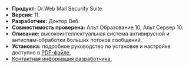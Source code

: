 * **Продукт:** Dr.Web Mail Security Suite.
* **Версия:** 11.
* **Разработчик:** Доктор Веб.
* **Совместимость проверена:** Альт Образование 10, Альт Сервер 10.
* **Описание:**
высокоинтеллектуальная система антивирусной и антиспам-обработки больших потоков сообщений.
* **Установка:**
подробное руководство по установке и настройке доступно в [PDF-файле.](https://www.basealt.ru/fileadmin/user_upload/compatibility/instr/88f11950c83ebce6d6ec68a118a83dd9.pdf)
* [Контактная информация разработчика.](https://www.drweb.ru/)
